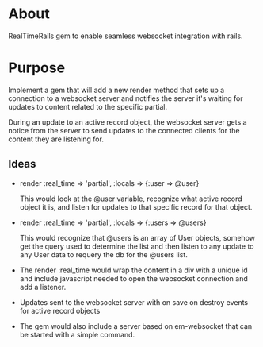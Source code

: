 About
=====

RealTimeRails gem to enable seamless websocket integration with rails.


Purpose
=======

Implement a gem that will add a new render method that sets up a connection to a websocket server and notifies the server it's waiting for updates to content related to the specific partial. 

During an update to an active record object, the websocket server gets a notice from the server to send updates to the connected clients for the content they are listening for.

Ideas
-----

* render :real_time => 'partial', :locals => {:user => @user}
	
	This would look at the @user variable, recognize what active record object it is, and listen for updates to that specific record for that object.


* render :real_time => 'partial', :locals => {:users => @users}
	
	This would recognize that @users is an array of User objects, somehow get the query used to determine the list and then listen to any update to any User data to requery the db for the @users list.


* The render :real_time would wrap the content in a div with a unique id and include javascript needed to open the websocket connection and add a listener.

* Updates sent to the websocket server with on save  on destroy events for active record objects

*	The gem would also include a server based on em-websocket that can be started with a simple command.